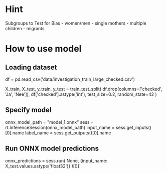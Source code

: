 # Hint
Subgroups to Test for Bias
    - women/men
    - single mothers
    - multiple children
    - migrants


# How to use model
## Loading dataset
df = pd.read_csv('data/investigation_train_large_checked.csv')

X_train, X_test, y_train, y_test = train_test_split(
    df.drop(columns=['checked', 'Ja', 'Nee']),
    df['checked'].astype('int'),
    test_size=0.2,
    random_state=42
)

## Specify model
onnx_model_path = "model_1.onnx"
sess = rt.InferenceSession(onnx_model_path)
input_name = sess.get_inputs()[0].name
label_name = sess.get_outputs()[0].name

## Run ONNX model predictions
onnx_predictions = sess.run(
    None, {input_name: X_test.values.astype('float32')}
)[0]